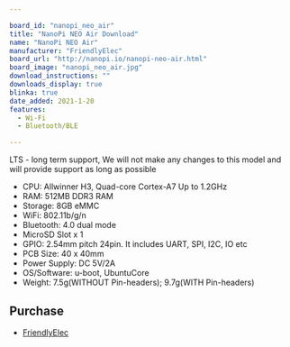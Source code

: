 ```yaml
---

board_id: "nanopi_neo_air"
title: "NanoPi NEO Air Download"
name: "NanoPi NEO Air"
manufacturer: "FriendlyElec"
board_url: "http://nanopi.io/nanopi-neo-air.html"
board_image: "nanopi_neo_air.jpg"
download_instructions: ""
downloads_display: true
blinka: true
date_added: 2021-1-20
features:
  - Wi-Fi
  - Bluetooth/BLE

---
```


LTS - long term support, We will not make any changes to this model and will provide support as long as possible

 - CPU: Allwinner H3, Quad-core Cortex-A7 Up to 1.2GHz
 - RAM: 512MB DDR3 RAM
 - Storage: 8GB eMMC
 - WiFi: 802.11b/g/n
 - Bluetooth: 4.0 dual mode
 - MicroSD Slot x 1
 - GPIO: 2.54mm pitch 24pin. It includes UART, SPI, I2C, IO etc
 - PCB Size: 40 x 40mm
 - Power Supply: DC 5V/2A
 - OS/Software: u-boot, UbuntuCore
 - Weight: 7.5g(WITHOUT Pin-headers); 9.7g(WITH Pin-headers)

## Purchase
* [FriendlyElec](https://www.friendlyarm.com/index.php?route=product/product&product_id=151)
